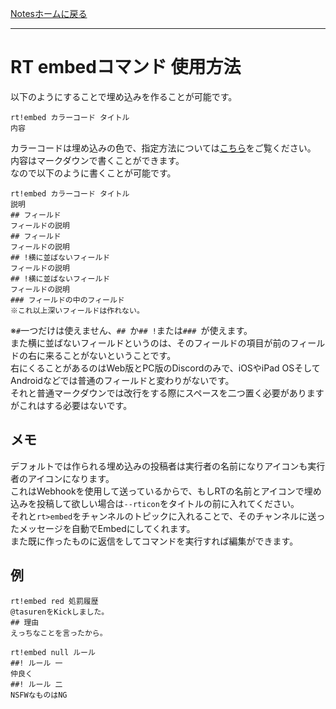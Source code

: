 [Notesホームに戻る](/notes)
* * *
# RT embedコマンド 使用方法
以下のようにすることで埋め込みを作ることが可能です。
```
rt!embed カラーコード タイトル
内容
```
カラーコードは埋め込みの色で、指定方法については[こちら](https://rt-team.github.io/notes/color)をご覧ください。  
内容はマークダウンで書くことができます。  
なので以下のように書くことが可能です。
```
rt!embed カラーコード タイトル
説明
## フィールド
フィールドの説明
## フィールド
フィールドの説明
## !横に並ばないフィールド
フィールドの説明
## !横に並ばないフィールド
フィールドの説明
### フィールドの中のフィールド
※これ以上深いフィールドは作れない。
```
※`#`一つだけは使えません、`## `か`## !`または`### `が使えます。  
また横に並ばないフィールドというのは、そのフィールドの項目が前のフィールドの右に来ることがないということです。  
右にくることがあるのはWeb版とPC版のDiscordのみで、iOSやiPad OSそしてAndroidなどでは普通のフィールドと変わりがないです。  
それと普通マークダウンでは改行をする際にスペースを二つ置く必要がありますがこれはする必要はないです。

## メモ
デフォルトでは作られる埋め込みの投稿者は実行者の名前になりアイコンも実行者のアイコンになります。  
これはWebhookを使用して送っているからで、もしRTの名前とアイコンで埋め込みを投稿して欲しい場合は`--rticon`をタイトルの前に入れてください。  
それと`rt>embed`をチャンネルのトピックに入れることで、そのチャンネルに送ったメッセージを自動でEmbedにしてくれます。  
また既に作ったものに返信をしてコマンドを実行すれば編集ができます。

## 例
```
rt!embed red 処罰履歴
@tasurenをKickしました。
## 理由
えっちなことを言ったから。
```
```
rt!embed null ルール
##! ルール 一
仲良く
##! ルール 二
NSFWなものはNG
```
